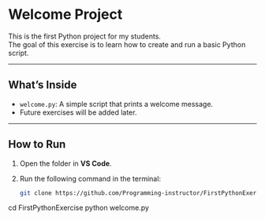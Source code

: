#  Welcome Project

This is the first Python project for my students.  
The goal of this exercise is to learn how to create and run a basic Python script.

---

##  What’s Inside
- `welcome.py`: A simple script that prints a welcome message.
- Future exercises will be added later.

---

##  How to Run
1. Open the folder in **VS Code**.  
2. Run the following command in the terminal:

   ```bash
   git clone https://github.com/Programming-instructor/FirstPythonExercise.git
cd FirstPythonExercise
python welcome.py

